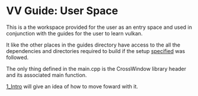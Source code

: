 # VV Guide: User Space

This is a the workspace provided for the user as an entry space and used in conjunction with the guides for the user to learn vulkan.

It like the other places in the guides directory have access to the all the dependencies and directories required to build if the setup [specified](https://github.com/Ed94/VaultedVulkan/wiki/VV-Guides) was followed.

The only thing defined in the main.cpp is the CrossWindow library header and its associated main function.

[1_Intro](https://github.com/Ed94/VaultedVulkan/tree/master/guides/1_Intro) will give an idea of how to move foward with it.